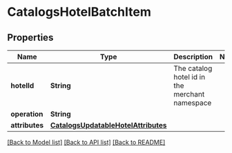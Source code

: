 # CatalogsHotelBatchItem

## Properties
Name | Type | Description | Notes
------------ | ------------- | ------------- | -------------
**hotelId** | **String** | The catalog hotel id in the merchant namespace | 
**operation** | **String** |  | 
**attributes** | [**CatalogsUpdatableHotelAttributes**](CatalogsUpdatableHotelAttributes.md) |  | 

[[Back to Model list]](../README.md#documentation-for-models) [[Back to API list]](../README.md#documentation-for-api-endpoints) [[Back to README]](../README.md)


